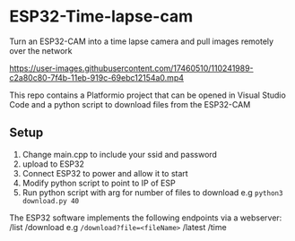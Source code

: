 # ESP32-Time-lapse-cam
Turn an ESP32-CAM into a time lapse camera and pull images remotely over the network


https://user-images.githubusercontent.com/17460510/110241989-c2a80c80-7f4b-11eb-919c-69ebc12154a0.mp4



This repo contains a Platformio project that can be opened in Visual Studio Code and a python script to download files from the ESP32-CAM

## Setup
1. Change main.cpp to include your ssid and password
2. upload to ESP32
3. Connect ESP32 to power and allow it to start
4. Modify python script to point to IP of ESP
5. Run python script with arg for number of files to download e.g `python3 download.py 40`


The ESP32 software implements the following endpoints via a webserver:
/list
/download e.g `/download?file=<fileName>`
/latest
/time
